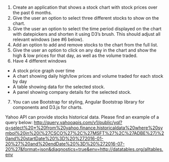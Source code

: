 1. Create an application that shows a stock chart with stock prices over the past 6 months.
2. Give the user an option to select three different stocks to show on the chart.
3. Give the user an option to select the time period displayed on the chart with datepickers and shorten it using D3’s brush. This should adjust all relevant windows (see #6 below).
4. Add an option to add and remove stocks to the chart from the full list.
5. Give the user an option to click on any day in the chart and show the high & low prices for that day, as well as the volume traded.
6. Have 4 different windows
- A stock price graph over time
- A chart showing daily high/low prices and volume traded for each stock by day
- A table showing data for the selected stock.
- A panel showing company details for the selected stock.
7. You can use Bootstrap for styling, Angular Bootstrap library for components and D3.js for charts.

Yahoo API can provide stocks historical data. Please find an example of a query below:
http://query.yahooapis.com/v1/public/yql?q=select%20*%20from%20yahoo.finance.historicaldata%20where%20symbol%20in%20(%27CSCO%27%2C%27MSFT%27%2C%27ADBE%27)%20and%20startDate%20%3D%20%272016-01-20%27%20and%20endDate%20%3D%20%272016-07-20%27&format=json&diagnostics=true&env=http://datatables.org/alltables.env
